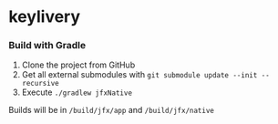 # keylivery

### Build with Gradle

1. Clone the project from GitHub
2. Get all external submodules with ``git submodule update --init --recursive``
3. Execute ``./gradlew jfxNative``

Builds will be in ``/build/jfx/app`` and ``/build/jfx/native``
